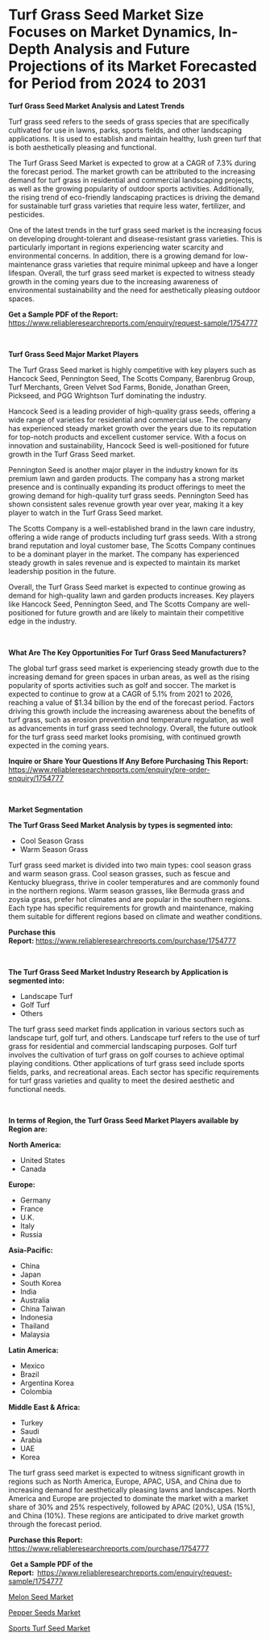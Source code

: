 <p><h1>Turf Grass Seed Market Size Focuses on Market Dynamics, In-Depth Analysis and Future Projections of its Market Forecasted for Period from 2024 to 2031</h1></p><p><strong>Turf Grass Seed Market Analysis and Latest Trends</strong></p>
<p><p>Turf grass seed refers to the seeds of grass species that are specifically cultivated for use in lawns, parks, sports fields, and other landscaping applications. It is used to establish and maintain healthy, lush green turf that is both aesthetically pleasing and functional.</p><p>The Turf Grass Seed Market is expected to grow at a CAGR of 7.3% during the forecast period. The market growth can be attributed to the increasing demand for turf grass in residential and commercial landscaping projects, as well as the growing popularity of outdoor sports activities. Additionally, the rising trend of eco-friendly landscaping practices is driving the demand for sustainable turf grass varieties that require less water, fertilizer, and pesticides.</p><p>One of the latest trends in the turf grass seed market is the increasing focus on developing drought-tolerant and disease-resistant grass varieties. This is particularly important in regions experiencing water scarcity and environmental concerns. In addition, there is a growing demand for low-maintenance grass varieties that require minimal upkeep and have a longer lifespan. Overall, the turf grass seed market is expected to witness steady growth in the coming years due to the increasing awareness of environmental sustainability and the need for aesthetically pleasing outdoor spaces.</p></p>
<p><strong>Get a Sample PDF of the Report:&nbsp;</strong> <a href="https://www.reliableresearchreports.com/enquiry/request-sample/1754777">https://www.reliableresearchreports.com/enquiry/request-sample/1754777</a></p>
<p>&nbsp;</p>
<p><strong>Turf Grass Seed Major Market Players</strong></p>
<p><p>The Turf Grass Seed market is highly competitive with key players such as Hancock Seed, Pennington Seed, The Scotts Company, Barenbrug Group, Turf Merchants, Green Velvet Sod Farms, Bonide, Jonathan Green, Pickseed, and PGG Wrightson Turf dominating the industry. </p><p>Hancock Seed is a leading provider of high-quality grass seeds, offering a wide range of varieties for residential and commercial use. The company has experienced steady market growth over the years due to its reputation for top-notch products and excellent customer service. With a focus on innovation and sustainability, Hancock Seed is well-positioned for future growth in the Turf Grass Seed market.</p><p>Pennington Seed is another major player in the industry known for its premium lawn and garden products. The company has a strong market presence and is continually expanding its product offerings to meet the growing demand for high-quality turf grass seeds. Pennington Seed has shown consistent sales revenue growth year over year, making it a key player to watch in the Turf Grass Seed market.</p><p>The Scotts Company is a well-established brand in the lawn care industry, offering a wide range of products including turf grass seeds. With a strong brand reputation and loyal customer base, The Scotts Company continues to be a dominant player in the market. The company has experienced steady growth in sales revenue and is expected to maintain its market leadership position in the future.</p><p>Overall, the Turf Grass Seed market is expected to continue growing as demand for high-quality lawn and garden products increases. Key players like Hancock Seed, Pennington Seed, and The Scotts Company are well-positioned for future growth and are likely to maintain their competitive edge in the industry.</p></p>
<p>&nbsp;</p>
<p><strong>What Are The Key Opportunities For Turf Grass Seed Manufacturers?</strong></p>
<p><p>The global turf grass seed market is experiencing steady growth due to the increasing demand for green spaces in urban areas, as well as the rising popularity of sports activities such as golf and soccer. The market is expected to continue to grow at a CAGR of 5.1% from 2021 to 2026, reaching a value of $1.34 billion by the end of the forecast period. Factors driving this growth include the increasing awareness about the benefits of turf grass, such as erosion prevention and temperature regulation, as well as advancements in turf grass seed technology. Overall, the future outlook for the turf grass seed market looks promising, with continued growth expected in the coming years.</p></p>
<p><strong>Inquire or Share Your Questions If Any Before Purchasing This Report:</strong> <a href="https://www.reliableresearchreports.com/enquiry/pre-order-enquiry/1754777">https://www.reliableresearchreports.com/enquiry/pre-order-enquiry/1754777</a></p>
<p>&nbsp;</p>
<p><strong>Market Segmentation</strong></p>
<p><strong>The Turf Grass Seed Market Analysis by types is segmented into:</strong></p>
<p><ul><li>Cool Season Grass</li><li>Warm Season Grass</li></ul></p>
<p><p>Turf grass seed market is divided into two main types: cool season grass and warm season grass. Cool season grasses, such as fescue and Kentucky bluegrass, thrive in cooler temperatures and are commonly found in the northern regions. Warm season grasses, like Bermuda grass and zoysia grass, prefer hot climates and are popular in the southern regions. Each type has specific requirements for growth and maintenance, making them suitable for different regions based on climate and weather conditions.</p></p>
<p><strong>Purchase this Report:&nbsp;</strong><a href="https://www.reliableresearchreports.com/purchase/1754777">https://www.reliableresearchreports.com/purchase/1754777</a></p>
<p>&nbsp;</p>
<p><strong>The Turf Grass Seed Market Industry Research by Application is segmented into:</strong></p>
<p><ul><li>Landscape Turf</li><li>Golf Turf</li><li>Others</li></ul></p>
<p><p>The turf grass seed market finds application in various sectors such as landscape turf, golf turf, and others. Landscape turf refers to the use of turf grass for residential and commercial landscaping purposes. Golf turf involves the cultivation of turf grass on golf courses to achieve optimal playing conditions. Other applications of turf grass seed include sports fields, parks, and recreational areas. Each sector has specific requirements for turf grass varieties and quality to meet the desired aesthetic and functional needs.</p></p>
<p>&nbsp;</p>
<p><strong>In terms of Region, the Turf Grass Seed Market Players available by Region are:</strong></p>
<p>
    <p> <strong> North America: </strong>
        <ul>
            <li>United States</li>
            <li>Canada</li>
        </ul>
        </p> 
    <p> <strong> Europe: </strong>
        <ul>
            <li>Germany</li>
            <li>France</li>
            <li>U.K.</li>
            <li>Italy</li>
            <li>Russia</li>
        </ul>
        </p> 
    <p> <strong> Asia-Pacific: </strong>
        <ul>
            <li>China</li>
            <li>Japan</li>
            <li>South Korea</li>
            <li>India</li>
            <li>Australia</li>
            <li>China Taiwan</li>
            <li>Indonesia</li>
            <li>Thailand</li>
            <li>Malaysia</li>
        </ul>
        </p> 
    <p> <strong> Latin America: </strong>
        <ul>
            <li>Mexico</li>
            <li>Brazil</li>
            <li>Argentina Korea</li>
            <li>Colombia</li>
        </ul>
        </p> 
    <p> <strong> Middle East & Africa: </strong>
        <ul>
            <li>Turkey</li>
            <li>Saudi</li>
            <li>Arabia</li>
            <li>UAE</li>
            <li>Korea</li>
        </ul>
    </p>
    </p>
<p><p>The turf grass seed market is expected to witness significant growth in regions such as North America, Europe, APAC, USA, and China due to increasing demand for aesthetically pleasing lawns and landscapes. North America and Europe are projected to dominate the market with a market share of 30% and 25% respectively, followed by APAC (20%), USA (15%), and China (10%). These regions are anticipated to drive market growth through the forecast period.</p></p>
<p><strong>Purchase this Report: </strong><a href="https://www.reliableresearchreports.com/purchase/1754777">https://www.reliableresearchreports.com/purchase/1754777</a></p>
<p>&nbsp;<strong>Get a Sample PDF of the Report:&nbsp;&nbsp;</strong><a href="https://www.reliableresearchreports.com/enquiry/request-sample/1754777">https://www.reliableresearchreports.com/enquiry/request-sample/1754777</a></p>
<p><strong></strong></p>
<p><p><a href="https://github.com/changoleonlaverguenzanoexiste/Market-Research-Report-List-2/blob/main/melon-seed-market.md">Melon Seed Market</a></p><p><a href="https://github.com/dimitrishawkinswaynenp91rgz/Market-Research-Report-List-1/blob/main/pepper-seeds-market.md">Pepper Seeds Market</a></p><p><a href="https://github.com/danielneavesallisons03mba/Market-Research-Report-List-1/blob/main/sports-turf-seed-market.md">Sports Turf Seed Market</a></p></p>